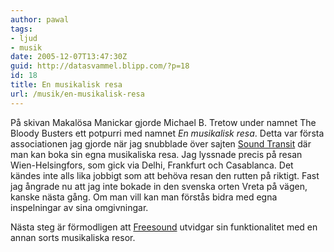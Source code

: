 ```yaml
---
author: pawal
tags:
- ljud
- musik
date: 2005-12-07T13:47:30Z
guid: http://datasvammel.blipp.com/?p=18
id: 18
title: En musikalisk resa
url: /musik/en-musikalisk-resa
---
```


På skivan Makalösa Manickar gjorde Michael B. Tretow under namnet The
Bloody Busters ett potpurri med namnet *En musikalisk
resa*. Detta var första associationen jag gjorde när jag snubblade
över sajten <a href="http://soundtransit.nl/">Sound Transit</a> där
man kan boka sin egna musikaliska resa. Jag lyssnade precis på resan
Wien-Helsingfors, som gick via Delhi, Frankfurt och Casablanca. Det
kändes inte alls lika jobbigt som att behöva resan den rutten på
riktigt. Fast jag ångrade nu att jag inte bokade in den svenska orten
Vreta på vägen, kanske nästa gång. Om man vill kan man förstås bidra
med egna inspelningar av sina omgivningar.

Nästa steg är förmodligen att <a
href="https://freesound.org/">Freesound</a> utvidgar sin
funktionalitet med en annan sorts musikaliska resor.
